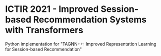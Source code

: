 # ICTIR 2021 - Improved Session-based Recommendation Systems with Transformers
Python implementation for "TAGNN++:  Improved Representation Learning for Session-based Recommendation"
